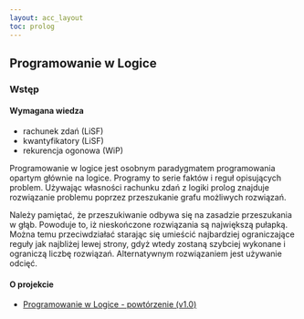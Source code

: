 ```yaml
---
layout: acc_layout
toc: prolog
---
```


Programowanie w Logice
---

### Wstęp

#### Wymagana wiedza
* rachunek zdań (LiSF)
* kwantyfikatory (LiSF)
* rekurencja ogonowa (WiP)

Programowanie w logice jest osobnym paradygmatem programowania opartym głównie na logice.
Programy to serie faktów i reguł opisujących problem. Używając własności rachunku zdań z logiki prolog znajduje rozwiązanie problemu
poprzez przeszukanie grafu możliwych rozwiązań.

Należy pamiętać, że przeszukiwanie odbywa się na zasadzie przeszukania w głąb. Powoduje to, iż nieskończone rozwiązania są największą pułapką.
Można temu przeciwdziałać starając się umieścić najbardziej ograniczające reguły jak najbliżej lewej strony, gdyż wtedy zostaną szybciej
wykonane i ograniczą liczbę rozwiązań. Alternatywnym rozwiązaniem jest używanie odcięć.

#### O projekcie

* [Programowanie w Logice - powtórzenie (v1.0)](/pdfs/wyb/prolog-powtorzenie.pdf)
